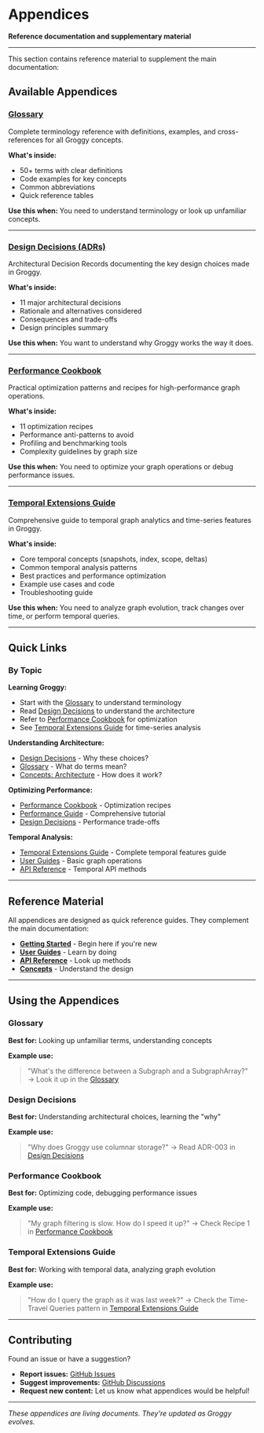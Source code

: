 # Appendices

**Reference documentation and supplementary material**

---

This section contains reference material to supplement the main documentation:

## Available Appendices

### [Glossary](glossary.md)
Complete terminology reference with definitions, examples, and cross-references for all Groggy concepts.

**What's inside:**
- 50+ terms with clear definitions
- Code examples for key concepts
- Common abbreviations
- Quick reference tables

**Use this when:** You need to understand terminology or look up unfamiliar concepts.

---

### [Design Decisions (ADRs)](design-decisions.md)
Architectural Decision Records documenting the key design choices made in Groggy.

**What's inside:**
- 11 major architectural decisions
- Rationale and alternatives considered
- Consequences and trade-offs
- Design principles summary

**Use this when:** You want to understand why Groggy works the way it does.

---

### [Performance Cookbook](performance-cookbook.md)
Practical optimization patterns and recipes for high-performance graph operations.

**What's inside:**
- 11 optimization recipes
- Performance anti-patterns to avoid
- Profiling and benchmarking tools
- Complexity guidelines by graph size

**Use this when:** You need to optimize your graph operations or debug performance issues.

---

### [Temporal Extensions Guide](temporal-extensions-guide.md)
Comprehensive guide to temporal graph analytics and time-series features in Groggy.

**What's inside:**
- Core temporal concepts (snapshots, index, scope, deltas)
- Common temporal analysis patterns
- Best practices and performance optimization
- Example use cases and code
- Troubleshooting guide

**Use this when:** You need to analyze graph evolution, track changes over time, or perform temporal queries.

---

## Quick Links

### By Topic

**Learning Groggy:**
- Start with the [Glossary](glossary.md) to understand terminology
- Read [Design Decisions](design-decisions.md) to understand the architecture
- Refer to [Performance Cookbook](performance-cookbook.md) for optimization
- See [Temporal Extensions Guide](temporal-extensions-guide.md) for time-series analysis

**Understanding Architecture:**
- [Design Decisions](design-decisions.md) - Why these choices?
- [Glossary](glossary.md) - What do terms mean?
- [Concepts: Architecture](../concepts/architecture.md) - How does it work?

**Optimizing Performance:**
- [Performance Cookbook](performance-cookbook.md) - Optimization recipes
- [Performance Guide](../guide/performance.md) - Comprehensive tutorial
- [Design Decisions](design-decisions.md) - Performance trade-offs

**Temporal Analysis:**
- [Temporal Extensions Guide](temporal-extensions-guide.md) - Complete temporal features guide
- [User Guides](../guide/graph-core.md) - Basic graph operations
- [API Reference](../api/graph.md) - Temporal API methods

---

## Reference Material

All appendices are designed as quick reference guides. They complement the main documentation:

- **[Getting Started](../index.md)** - Begin here if you're new
- **[User Guides](../guide/graph-core.md)** - Learn by doing
- **[API Reference](../api/graph.md)** - Look up methods
- **[Concepts](../concepts/overview.md)** - Understand the design

---

## Using the Appendices

### Glossary
**Best for:** Looking up unfamiliar terms, understanding concepts

**Example use:**
> "What's the difference between a Subgraph and a SubgraphArray?"
> → Look it up in the [Glossary](glossary.md)

### Design Decisions
**Best for:** Understanding architectural choices, learning the "why"

**Example use:**
> "Why does Groggy use columnar storage?"
> → Read ADR-003 in [Design Decisions](design-decisions.md)

### Performance Cookbook
**Best for:** Optimizing code, debugging performance issues

**Example use:**
> "My graph filtering is slow. How do I speed it up?"
> → Check Recipe 1 in [Performance Cookbook](performance-cookbook.md)

### Temporal Extensions Guide
**Best for:** Working with temporal data, analyzing graph evolution

**Example use:**
> "How do I query the graph as it was last week?"
> → Check the Time-Travel Queries pattern in [Temporal Extensions Guide](temporal-extensions-guide.md)

---

## Contributing

Found an issue or have a suggestion?

- **Report issues:** [GitHub Issues](https://github.com/rollingstorms/groggy/issues)
- **Suggest improvements:** [GitHub Discussions](https://github.com/rollingstorms/groggy/discussions)
- **Request new content:** Let us know what appendices would be helpful!

---

*These appendices are living documents. They're updated as Groggy evolves.*
